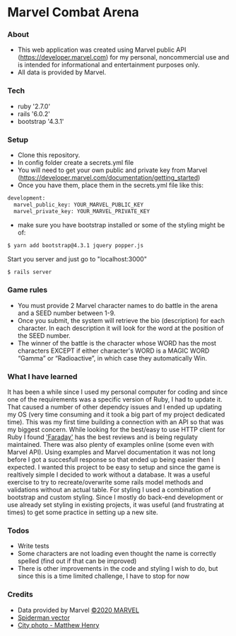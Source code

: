 # Marvel Combat Arena

### About
  - This web application was created using Marvel public API (https://developer.marvel.com) for my personal, noncommercial use and is intended for informational and entertainment purposes only.
  - All data is provided by Marvel.

### Tech

* ruby '2.7.0'
* rails '6.0.2'
* bootstrap '4.3.1'

### Setup
- Clone this repository.
- In config folder create a secrets.yml file
- You will need to get your own public and private key from Marvel (https://developer.marvel.com/documentation/getting_started)
- Once you have them, place them in the secrets.yml file like this:
```sh
development:
  marvel_public_key: YOUR_MARVEL_PUBLIC_KEY
  marvel_private_key: YOUR_MARVEL_PRIVATE_KEY
```
- make sure you have bootstrap installed or some of the styling might be of:
```sh
$ yarn add bootstrap@4.3.1 jquery popper.js
```
Start you server and just go to "localhost:3000"
```sh
$ rails server
```


### Game rules
 - You must provide 2 Marvel character names to do battle in the arena and a SEED number between 1-9.
 - Once you submit, the system will retrieve the bio (description) for each character. In each description it will look for the word at the position of the SEED number.
 - The winner of the battle is the character whose WORD has the most characters EXCEPT if either character's WORD is a MAGIC WORD “Gamma” or “Radioactive”, in which case they automatically Win.

### What I have learned
It has been a while since I used my personal computer for coding and since one of the requirements was a specific version of Ruby, I had to update it.
That caused a number of other dependcy issues and I ended up updating my OS (very time consuming and it took a big part of my project dedicated time).
This was my first time building a connection with an API so that was my biggest concern. While looking for the best/easy to use HTTP client for Ruby I found ['Faraday'](https://www.ruby-toolbox.com/categories/http_clients) has the best reviews and is being regulaty maintained. There was also plenty of examples online (some even with Marvel API). Using examples and Marvel documentation it was not long before I got a succesfull response so that ended up being easier then I expected.
I wanted this project to be easy to setup and since the game is realtively simple I decided to work without a database. It was a useful exercise to try to recreate/overwrite some rails model methods and validations without an actual table.
For styling I used a combination of bootstrap and custom styling. Since I mostly do back-end development or use already set styling in existing projects, it was useful (and frustrating at times) to get some practice in setting up a new site.


### Todos

 - Write tests
 - Some characters are not loading even thought the name is correctly spelled (find out if that can be improved)
 - There is other improvements in the code and styling I wish to do, but since this is a time limited challenge, I have to stop for now

### Credits
- Data provided by Marvel [©2020 MARVEL](https://developer.marvel.com)
- [Spiderman vector](https://png.is/f/miles-morales-superman-vs-the-amazing-spider-man-spider-woman-spider-man-2099-spiderman/5257967607742464-201902131555.html)
- [City photo - Matthew Henry](https://unsplash.com/@matthewhenry?utm_medium=referral&utm_campaign=photographer-credit&utm_content=creditBadge)
